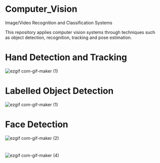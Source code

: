 # Computer_Vision
Image/Video Recognition and Classification Systems

This repository applies computer vision systems through techniques such as object detection, recognition, tracking and pose estimation.


# Hand Detection and Tracking
![ezgif com-gif-maker (1)](https://user-images.githubusercontent.com/77617378/125593722-54e5bed0-4642-41c7-a5ec-f5864cb43a02.gif)



# Labelled Object Detection
![ezgif com-gif-maker (1)](https://user-images.githubusercontent.com/77617378/125602101-cf54805a-c93b-49e7-84f1-552cea715de4.gif)


# Face Detection
![ezgif com-gif-maker (2)](https://user-images.githubusercontent.com/77617378/125641643-a5811808-e435-4b95-883c-d946a4806b50.gif)

# 
![ezgif com-gif-maker (4)](https://user-images.githubusercontent.com/77617378/125644844-eb9d2985-ef01-4900-80f3-6a455214ded0.gif)
